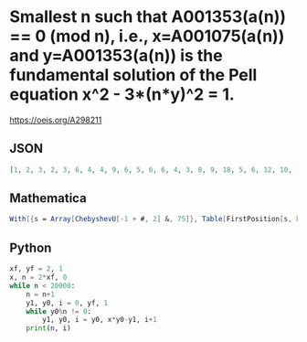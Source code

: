# Smallest n such that A001353\(a\(n\)\) \=\= 0 \(mod n\), i\.e\., x\=A001075\(a\(n\)\) and y\=A001353\(a\(n\)\) is the fundamental solution of the Pell equation x^2 \- 3\*\(n\*y\)^2 \= 1\.
https://oeis.org/A298211
## JSON
```JSON
[1, 2, 3, 2, 3, 6, 4, 4, 9, 6, 5, 6, 6, 4, 3, 8, 9, 18, 5, 6, 12, 10, 11, 12, 15, 6, 27, 4, 15, 6, 16, 16, 15, 18, 12, 18, 18, 10, 6, 12, 7, 12, 11, 10, 9, 22, 23, 24, 28, 30, 9, 6, 9, 54, 15, 4, 15, 30, 29, 6, 30, 16, 36, 32, 6, 30, 17, 18, 33, 12, 7, 36, 18, 18, 15]
```
## Mathematica
```Mathematica
With[{s = Array[ChebyshevU[-1 + #, 2] &, 75]}, Table[FirstPosition[s, k_ /; Divisible[k, n]][[1]], {n, Length@ s}]] (* _Michael De Vlieger_, Jan 15 2018, after _Eric W. Weisstein_ at A001353 *)
```
## Python
```Python
xf, yf = 2, 1
x, n = 2*xf, 0
while n < 20000:
    n = n+1
    y1, y0, i = 0, yf, 1
    while y0%n != 0:
        y1, y0, i = y0, x*y0-y1, i+1
    print(n, i)
```
